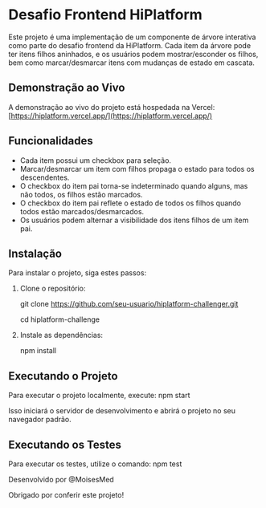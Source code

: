 # Desafio Frontend HiPlatform

Este projeto é uma implementação de um componente de árvore interativa como parte do desafio frontend da HiPlatform. Cada item da árvore pode ter itens filhos aninhados, e os usuários podem mostrar/esconder os filhos, bem como marcar/desmarcar itens com mudanças de estado em cascata.

## Demonstração ao Vivo

A demonstração ao vivo do projeto está hospedada na Vercel: [https://hiplatform.vercel.app/](https://hiplatform.vercel.app/)

## Funcionalidades

- Cada item possui um checkbox para seleção.
- Marcar/desmarcar um item com filhos propaga o estado para todos os descendentes.
- O checkbox do item pai torna-se indeterminado quando alguns, mas não todos, os filhos estão marcados.
- O checkbox do item pai reflete o estado de todos os filhos quando todos estão marcados/desmarcados.
- Os usuários podem alternar a visibilidade dos itens filhos de um item pai.

## Instalação

Para instalar o projeto, siga estes passos:

1. Clone o repositório:
   
   git clone https://github.com/seu-usuario/hiplatform-challenger.git
   
   cd hiplatform-challenge

3. Instale as dependências:
 
   npm install

## Executando o Projeto

Para executar o projeto localmente, execute:
npm start

Isso iniciará o servidor de desenvolvimento e abrirá o projeto no seu navegador padrão.

## Executando os Testes

Para executar os testes, utilize o comando:
npm test

Desenvolvido por @MoisesMed

Obrigado por conferir este projeto!
